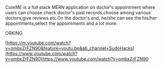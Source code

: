 CureME is a full stack MERN application on doctor's appointment where users can choose check doctor's past records,choose among various doctors,give reviews etc.On the doctor's end, he/she can see the his/her appointments,select the appointments and a lot more.


ORKING

[https://m.youtube.com/watch?v=ombxZrFZN90&feature=youtu.be&ab_channel=SudoHacks](https://www.youtube.com/watch?v=ombxZrFZN90)https://www.youtube.com/watch?v=ombxZrFZN90
